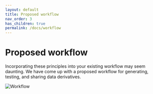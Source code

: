 ```yaml
---
layout: default
title: Proposed workflow
nav_order: 3
has_children: true
permalink: /docs/workflow
---
```


# Proposed workflow

Incorporating these principles into your existing workflow may seem daunting. We have come up with a proposed workflow for generating, testing, and sharing data derivatives.

![Workflow](https://github.com/no-scientist-is-an-island/no-scientist-is-an-island.github.io/blob/4-create-workflow-page-and-populate-with-flowchart-%2B-supporting-text-as-needed/files/dataderivative_flowchart.png)

